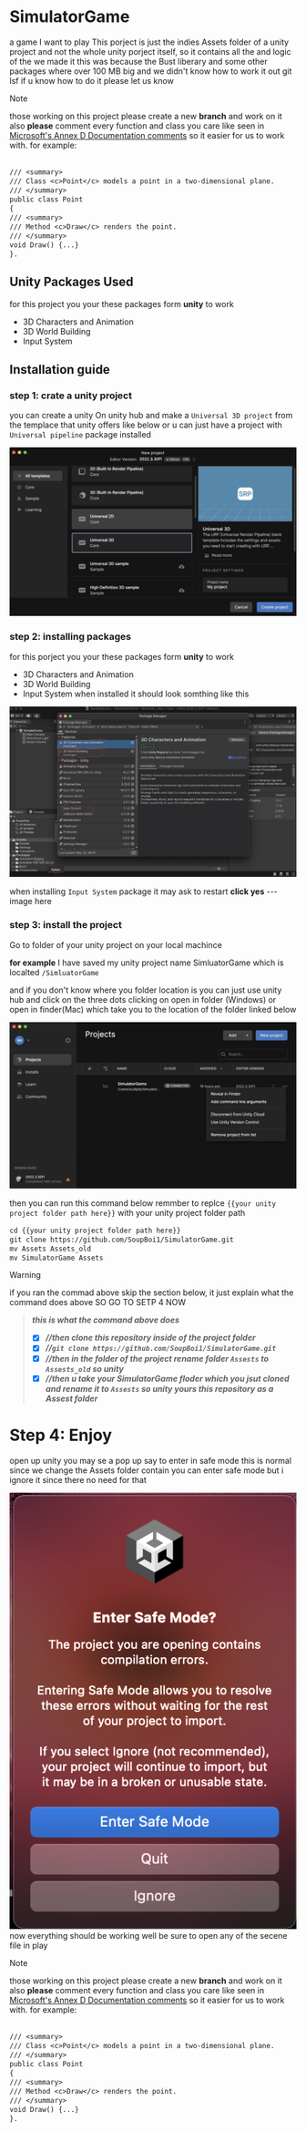 # SimulatorGame
a game I want to play
This porject is just the indies Assets folder of a unity project and not the whole unity porject itself, so it contains all the and logic of the
 we made it this was because the Bust liberary and some other packages where over 100 MB big and we didn't know how to work it out git lsf if u know how to do it please let us know

> [!NOTE]
> those working on this project please create a new **branch** and work on it also **please** comment every function and class you care like seen in [Microsoft's Annex D Documentation comments]( https://learn.microsoft.com/en-us/dotnet/csharp/language-reference/language-specification/documentation-comments) so it easier for us to work with.
> for example:

````

/// <summary>
/// Class <c>Point</c> models a point in a two-dimensional plane.
/// </summary>
public class Point
{
/// <summary>
/// Method <c>Draw</c> renders the point.
/// </summary>
void Draw() {...}
}. 
````

## Unity Packages Used
for this project you your these packages form **unity** to work

- 3D Characters and Animation
- 3D World Building
- Input System



## Installation guide
### step 1: crate a unity project  
you can create a unity On unity hub and make a ``Universal 3D project`` from the templace that unity offers like below 
or u can just have a project with ``Universal pipeline`` package installed

![Universal 3D project select](https://github.com/SoupBoi1/private-public-image-readme/blob/main/Screenshot%202024-05-25%20at%209.41.20%20AM.png?raw=true)

### step 2: installing packages
 for this porject you your these packages form **unity** to work

- 3D Characters and Animation 
- 3D World Building
- Input System
when installed it should look somthing like this

![list of packages](https://github.com/SoupBoi1/private-public-image-readme/blob/main/Screenshot%202024-05-25%20at%209.49.00%20AM.png?raw=true)

when installing ``Input System`` package it may ask to restart **click yes**
--- image here
### step 3: install the project 
Go to folder of your unity project on your local machince 

**for example** I have saved my unity project name SimluatorGame which is localted `/SimluatorGame`

and if you don't know where you folder location is you can just use unity hub and click on the three dots clicking on open in folder (Windows)  or open in finder(Mac) which take you to the location of the folder linked below

![image of where to find the unity project folder location can be found](https://github.com/SoupBoi1/private-public-image-readme/blob/main/Screenshot%202024-05-25%20at%209.50.46%20AM.png?raw=true)

then you can run this command below remmber to replce `{{your unity project folder path here}}` with your unity project folder path
```
cd {{your unity project folder path here}} 
git clone https://github.com/SoupBoi1/SimulatorGame.git
mv Assets Assets_old
mv SimulatorGame Assets
```
> [!WARNING]
if you ran the commad above skip the section below, it just explain what the command does above SO GO TO SETP 4 NOW
> 
> ***this is what the command above does*** 
>- [x] ***//then clone this repository inside of the project folder***
>- [x] ***//`git clone https://github.com/SoupBoi1/SimulatorGame.git`***
>- [x] ***//then in the **folder of the project** rename folder `Assests` to  `Assests_old` so unity***
>- [x] ***//then u take your SimulatorGame floder which you jsut cloned and rename it to `Assests` so unity yours this repository as a Assest folder***

# Step 4: Enjoy
open up unity you may se a pop up say to enter in safe mode this is normal since we change the Assets folder contain you can enter safe mode but i ignore it since there no need for that

![imag =e of unity asking fro safe mdoe](https://github.com/SoupBoi1/private-public-image-readme/blob/main/Screenshot%202024-05-25%20at%2012.36.05%20PM.png?raw=true)
now everything should be working well be sure to open any of the secene file in play
> [!NOTE]
> those working on this project please create a new **branch** and work on it also **please** comment every function and class you care like seen in [Microsoft's Annex D Documentation comments]( https://learn.microsoft.com/en-us/dotnet/csharp/language-reference/language-specification/documentation-comments) so it easier for us to work with.
> for example:

````

/// <summary>
/// Class <c>Point</c> models a point in a two-dimensional plane.
/// </summary>
public class Point
{
/// <summary>
/// Method <c>Draw</c> renders the point.
/// </summary>
void Draw() {...}
}. 
````
